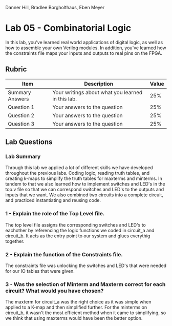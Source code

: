 Danner Hill, Bradlee Borgholthaus, Eben Meyer

# Lab 05 - Combinatorial Logic

In this lab, you’ve learned real world applications of digital logic, as well
as how to assemble your own Verilog modules. In addition, you’ve learned how
the constraints file maps your inputs and outputs to real pins on the FPGA.

## Rubric

| Item | Description | Value |
| ---- | ----------- | ----- |
| Summary Answers | Your writings about what you learned in this lab. | 25% |
| Question 1 | Your answers to the question | 25% |
| Question 2 | Your answers to the question | 25% |
| Question 3 | Your answers to the question | 25% |

## Lab Questions

### Lab Summary
Through this lab we applied a lot of different skills we have developed throughout the previous labs. Coding logic, reading truth tables, and creating k-maps
to simplify the truth tables for maxterms and minterms. In tandem to that we also learned how to implement switches and LED's in the top.v file so that we can
correspond switches and LED's to the outputs and inputs that we want. We also combined two circuits into a complete circuit, and practiced instantiating and reusing code.

### 1 - Explain the role of the Top Level file.
The top level file assigns the corresponding switches and LED's to eachother by referencing the logic functions we coded in circuit_a and circuit_b.
It acts as the entry point to our system and glues everythig together.

### 2 - Explain the function of the Constraints file.
The constraints file was unlocking the switches and LED's that were needed for our IO tables that were given.

### 3 - Was the selection of Minterm and Maxterm correct for each circuit? What would you have chosen?
The maxterm for circuit_a was the right choice as it was simple when applied to a K-map and then simplified further. For the minterms on circuit_b, it wasn't the most efficient method when it came to simplifying, so we think that using maxterms would have been the better option.

